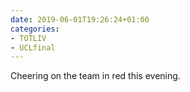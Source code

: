```yaml
---
date: 2019-06-01T19:26:24+01:00
categories:
- TOTLIV
- UCLfinal
---
```

Cheering on the team in red this evening.
